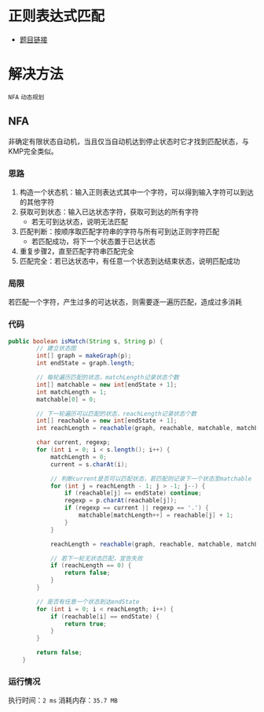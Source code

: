 正则表达式匹配
======================

- [题目链接](https://leetcode-cn.com/problems/regular-expression-matching/)

# 解决方法

`NFA` `动态规划`

## NFA

非确定有限状态自动机，当且仅当自动机达到停止状态时它才找到匹配状态，与KMP完全类似。

### 思路

1. 构造一个状态机：输入正则表达式其中一个字符，可以得到输入字符可以到达的其他字符
2. 获取可到状态：输入已达状态字符，获取可到达的所有字符
    - 若无可到达状态，说明无法匹配
3. 匹配判断：按顺序取匹配字符串的字符与所有可到达正则字符匹配
    - 若匹配成功，将下一个状态置于已达状态
4. 重复步骤2，直至匹配字符串匹配完全
5. 匹配完全：若已达状态中，有任意一个状态到达结束状态，说明匹配成功


### 局限

若匹配一个字符，产生过多的可达状态，则需要逐一遍历匹配，造成过多消耗


### 代码

```java
public boolean isMatch(String s, String p) {
        // 建立状态图
        int[] graph = makeGraph(p);
        int endState = graph.length;

        // 每轮遍历匹配的状态，matchLength记录状态个数
        int[] matchable = new int[endState + 1];
        int matchLength = 1;
        matchable[0] = 0;

        // 下一轮遍历可以匹配的状态，reachLength记录状态个数
        int[] reachable = new int[endState + 1];
        int reachLength = reachable(graph, reachable, matchable, matchLength);

        char current, regexp;
        for (int i = 0; i < s.length(); i++) {
            matchLength = 0;
            current = s.charAt(i);

            // 判断current是否可以匹配状态，若匹配则记录下一个状态至matchable
            for (int j = reachLength - 1; j > -1; j--) {
                if (reachable[j] == endState) continue;
                regexp = p.charAt(reachable[j]);
                if (regexp == current || regexp == '.') {
                    matchable[matchLength++] = reachable[j] + 1;
                }
            }

            reachLength = reachable(graph, reachable, matchable, matchLength);

            // 若下一轮无状态匹配，宣告失败
            if (reachLength == 0) {
                return false;
            }
        }

        // 是否有任意一个状态到达endState
        for (int i = 0; i < reachLength; i++) {
            if (reachable[i] == endState) {
                return true;
            }
        }

        return false;
    }
```

### 运行情况
执行时间：`2 ms`
消耗内存：`35.7 MB`